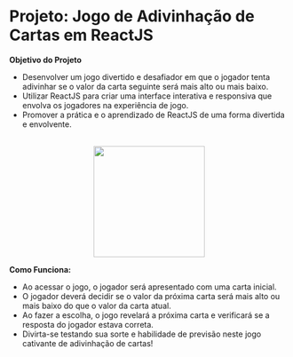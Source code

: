 # Projeto: Jogo de Adivinhação de Cartas em ReactJS

**Objetivo do Projeto**
- Desenvolver um jogo divertido e desafiador em que o jogador tenta adivinhar se o valor da carta seguinte será mais alto ou mais baixo.
- Utilizar ReactJS para criar uma interface interativa e responsiva que envolva os jogadores na experiência de jogo.
- Promover a prática e o aprendizado de ReactJS de uma forma divertida e envolvente.
<br>

<div align="center">
<img src="https://github.com/Saraiva97/maior-ou-menor-REACT/assets/93497276/7edf7b3f-974e-476d-9b38-51806babfefe" style="width: 200px"/>
</div>

**Como Funciona:**
- Ao acessar o jogo, o jogador será apresentado com uma carta inicial.
- O jogador deverá decidir se o valor da próxima carta será mais alto ou mais baixo do que o valor da carta atual.
- Ao fazer a escolha, o jogo revelará a próxima carta e verificará se a resposta do jogador estava correta.
- Divirta-se testando sua sorte e habilidade de previsão neste jogo cativante de adivinhação de cartas!

